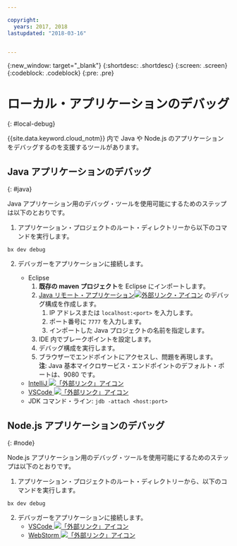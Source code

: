 ```yaml
---

copyright:
  years: 2017, 2018
lastupdated: "2018-03-16"


---
```

{:new_window: target="_blank"}
{:shortdesc: .shortdesc}
{:screen: .screen}
{:codeblock: .codeblock}
{:pre: .pre}

# ローカル・アプリケーションのデバッグ
{: #local-debug}

{{site.data.keyword.cloud_notm}} 内で Java や Node.js のアプリケーションをデバッグするのを支援するツールがあります。

## Java アプリケーションのデバッグ
{: #java}

Java アプリケーション用のデバッグ・ツールを使用可能にするためのステップは以下のとおりです。

1. アプリケーション・プロジェクトのルート・ディレクトリーから以下のコマンドを実行します。

```
bx dev debug
```

2. デバッガーをアプリケーションに接続します。

	* Eclipse
      1. **既存の maven プロジェクト**を Eclipse にインポートします。
      2. [Java リモート・アプリケーション![外部リンク・アイコン](../../icons/launch-glyph.svg "外部リンク・アイコン")](http://help.eclipse.org/neon/index.jsp?topic=%2Forg.eclipse.jdt.doc.user%2Ftasks%2Ftask-remotejava_launch_config.htm) のデバッグ構成を作成します。
      		1. IP アドレスまたは `localhost:<port>` を入力します。  
      		2. ポート番号に `7777` を入力します。
      		3. インポートした Java プロジェクトの名前を指定します。
      6. IDE 内でブレークポイントを設定します。
      7. デバッグ構成を実行します。
      8. ブラウザーでエンドポイントにアクセスし、問題を再現します。  
	   **注**: Java 基本マイクロサービス・エンドポイントのデフォルト・ポートは、9080 です。
	* [IntelliJ ![「外部リンク」アイコン](../../icons/launch-glyph.svg "「外部リンク」アイコン")](https://www.jetbrains.com/help/idea/2016.3/run-debug-configuration-remote.html)
	* [VSCode ![「外部リンク」アイコン](../../icons/launch-glyph.svg "「外部リンク」アイコン")](https://marketplace.visualstudio.com/items?itemName=donjayamanne.javadebugger)
	* JDK コマンド・ライン: `jdb -attach <host:port>`

## Node.js アプリケーションのデバッグ
{: #node}

Node.js アプリケーション用のデバッグ・ツールを使用可能にするためのステップは以下のとおりです。

1. アプリケーション・プロジェクトのルート・ディレクトリーから、以下のコマンドを実行します。

```
bx dev debug
```

2. デバッガーをアプリケーションに接続します。
	* [VSCode ![「外部リンク」アイコン](../../icons/launch-glyph.svg "「外部リンク」アイコン")](https://blog.docker.com/2016/07/live-debugging-docker/)
	* [WebStorm ![「外部リンク」アイコン](../../icons/launch-glyph.svg "「外部リンク」アイコン")](https://blog.alexseifert.com/2016/10/25/debugging-node-js-in-a-docker-container-with-webstorm/)


<!--
## Swift application debugging - content from mike tunnicliffe
{: #swift}

Steps to enable debug for a Swift application:  

1. On the App server (or system where the Swift application will execute), you should start the 'lldb server':
 - `lldb-server platform -->
<!-- listen <port number>`
2. On the App server, build the Kitura-based server application using the debug configuration:
 - `swift build debug`
3. On the App server, start the Kitura-based server application:
 - `./build/debug/Kitura-Starter`
4. On the client system (also known as the host system), start the 'lldb client':
 - `lldb`
5. Configure lldb client to connect to lldb-server:
 - `(lldb) platform select remote-linux`
 - `(lldb) platform connect connect://<ip address server>:<port number server>`
6. Execute commands to debug remote program:
 - `(lldb) process attach -->
<!--pid 3626`
-->
